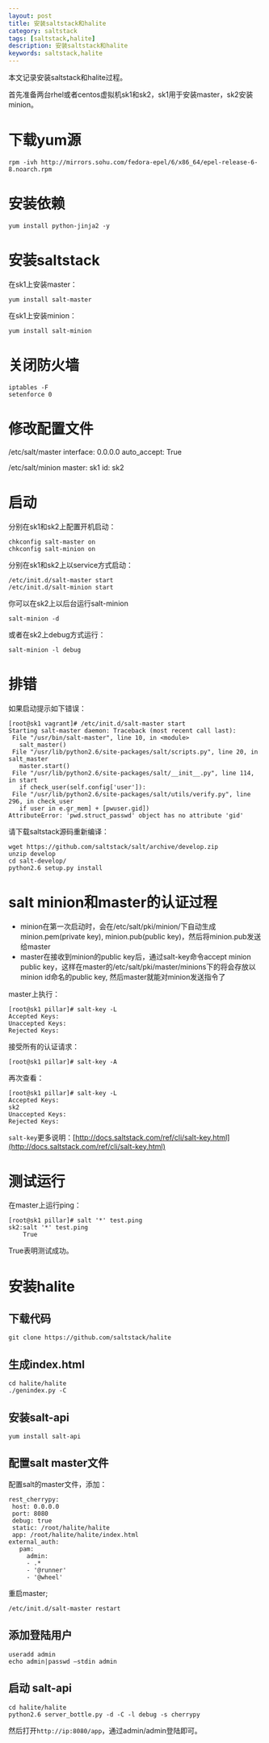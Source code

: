 ```yaml
---
layout: post
title: 安装saltstack和halite
category: saltstack
tags: [saltstack,halite]
description: 安装saltstack和halite
keywords: saltstack,halite
---
```


本文记录安装saltstack和halite过程。

首先准备两台rhel或者centos虚拟机sk1和sk2，sk1用于安装master，sk2安装minion。

# 下载yum源

	rpm -ivh http://mirrors.sohu.com/fedora-epel/6/x86_64/epel-release-6-8.noarch.rpm

# 安装依赖

	yum install python-jinja2 -y

# 安装saltstack

在sk1上安装master：

	yum install salt-master

在sk1上安装minion：

	yum install salt-minion

# 关闭防火墙

	iptables -F
	setenforce 0

<!-- more -->

# 修改配置文件

/etc/salt/master
interface: 0.0.0.0
auto_accept: True

/etc/salt/minion
master: sk1
id: sk2

# 启动

分别在sk1和sk2上配置开机启动：

	chkconfig salt-master on
	chkconfig salt-minion on

分别在sk1和sk2上以service方式启动：

	/etc/init.d/salt-master start
	/etc/init.d/salt-minion start

你可以在sk2上以后台运行salt-minion

	salt-minion -d

或者在sk2上debug方式运行：

	salt-minion -l debug

# 排错

如果启动提示如下错误：

	[root@sk1 vagrant]# /etc/init.d/salt-master start
	Starting salt-master daemon: Traceback (most recent call last):
	 File "/usr/bin/salt-master", line 10, in <module>
	   salt_master()
	 File "/usr/lib/python2.6/site-packages/salt/scripts.py", line 20, in salt_master
	   master.start()
	 File "/usr/lib/python2.6/site-packages/salt/__init__.py", line 114, in start
	   if check_user(self.config['user']):
	 File "/usr/lib/python2.6/site-packages/salt/utils/verify.py", line 296, in check_user
	   if user in e.gr_mem] + [pwuser.gid])
	AttributeError: 'pwd.struct_passwd' object has no attribute 'gid'

请下载saltstack源码重新编译：

	wget https://github.com/saltstack/salt/archive/develop.zip
	unzip develop
	cd salt-develop/
	python2.6 setup.py install

# salt minion和master的认证过程

- minion在第一次启动时，会在/etc/salt/pki/minion/下自动生成minion.pem(private key), minion.pub(public key)，然后将minion.pub发送给master
- master在接收到minion的public key后，通过salt-key命令accept minion public key，这样在master的/etc/salt/pki/master/minions下的将会存放以minion id命名的public key, 然后master就能对minion发送指令了

master上执行：

	[root@sk1 pillar]# salt-key -L
	Accepted Keys:
	Unaccepted Keys:
	Rejected Keys:

接受所有的认证请求：

	[root@sk1 pillar]# salt-key -A

再次查看：

	[root@sk1 pillar]# salt-key -L
	Accepted Keys:
	sk2
	Unaccepted Keys:
	Rejected Keys:

`salt-key`更多说明：[http://docs.saltstack.com/ref/cli/salt-key.html](http://docs.saltstack.com/ref/cli/salt-key.html)

# 测试运行

在master上运行ping：

	[root@sk1 pillar]# salt '*' test.ping
	sk2:salt '*' test.ping
	    True


True表明测试成功。


# 安装halite

## 下载代码

	git clone https://github.com/saltstack/halite

## 生成index.html

	cd halite/halite
	./genindex.py -C

## 安装salt-api

	yum install salt-api

## 配置salt master文件

配置salt的master文件，添加：

	rest_cherrypy:
	 host: 0.0.0.0
	 port: 8080
	 debug: true
	 static: /root/halite/halite
	 app: /root/halite/halite/index.html
	external_auth:
	   pam:
	     admin:
		 - .*
		 - '@runner'
		 - '@wheel'

重启master;

	/etc/init.d/salt-master restart

## 添加登陆用户

	useradd admin
	echo admin|passwd –stdin admin

## 启动 salt-api

	cd halite/halite
	python2.6 server_bottle.py -d -C -l debug -s cherrypy

然后打开`http://ip:8080/app`，通过admin/admin登陆即可。

